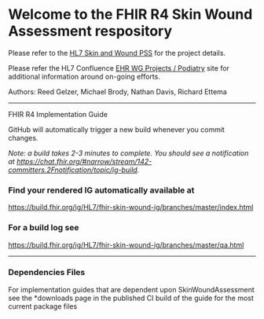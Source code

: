 
# Welcome to the FHIR R4 Skin Wound Assessment respository

Please refer to the [HL7 Skin and Wound PSS](https://confluence.hl7.org/display/CIC/Skin+and+Wound+PSS) for the project details.

Please refer the HL7 Confluence [EHR WG Projects / Podiatry](https://confluence.hl7.org/display/EHR/Podiatry) site for additional information around on-going efforts.


Authors:  Reed Gelzer, Michael Brody, Nathan Davis, Richard Ettema

-----
FHIR R4 Implementation Guide

GitHub will automatically trigger a new build whenever you commit changes.

*Note: a build takes 2-3 minutes to complete. You should see a notification at https://chat.fhir.org/#narrow/stream/142-committers.2Fnotification/topic/ig-build.*

### Find your rendered IG automatically available at

https://build.fhir.org/ig/HL7/fhir-skin-wound-ig/branches/master/index.html

### For a build log see

https://build.fhir.org/ig/HL7/fhir-skin-wound-ig/branches/master/qa.html

---

### Dependencies Files

For implementation guides that are dependent upon SkinWoundAssessment see the *downloads page in the published CI build of the guide for the most current package files

